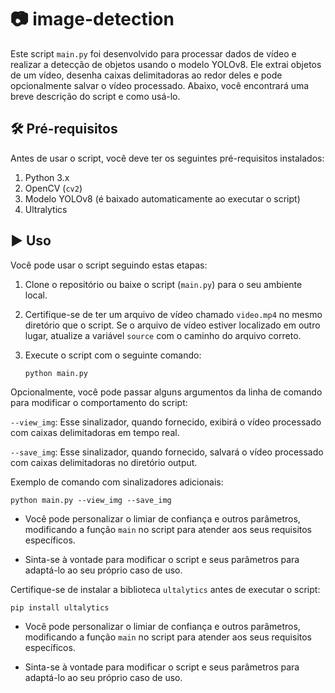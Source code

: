 # 📷 image-detection

Este script `main.py` foi desenvolvido para processar dados de vídeo e realizar a detecção de objetos usando o modelo YOLOv8. Ele extrai objetos de um vídeo, desenha caixas delimitadoras ao redor deles e pode opcionalmente salvar o vídeo processado. Abaixo, você encontrará uma breve descrição do script e como usá-lo.

## 🛠️ Pré-requisitos

Antes de usar o script, você deve ter os seguintes pré-requisitos instalados:

1. Python 3.x
2. OpenCV (`cv2`)
3. Modelo YOLOv8 (é baixado automaticamente ao executar o script)
4. Ultralytics

## ▶️ Uso

Você pode usar o script seguindo estas etapas:

1. Clone o repositório ou baixe o script (`main.py`) para o seu ambiente local.

2. Certifique-se de ter um arquivo de vídeo chamado `video.mp4` no mesmo diretório que o script. Se o arquivo de vídeo estiver localizado em outro lugar, atualize a variável `source` com o caminho do arquivo correto.

3. Execute o script com o seguinte comando:

      ```bash
   python main.py

  Opcionalmente, você pode passar alguns argumentos da linha de comando para modificar o comportamento do script:
  
  `--view_img`: Esse sinalizador, quando fornecido, exibirá o vídeo processado com caixas delimitadoras em tempo real.
  
  `--save_img`: Esse sinalizador, quando fornecido, salvará o vídeo processado com caixas delimitadoras no diretório output.
  
  Exemplo de comando com sinalizadores adicionais:
  

    python main.py --view_img --save_img

- Você pode personalizar o limiar de confiança e outros parâmetros, modificando a função `main` no script para atender aos seus requisitos específicos.

- Sinta-se à vontade para modificar o script e seus parâmetros para adaptá-lo ao seu próprio caso de uso.

Certifique-se de instalar a biblioteca `ultalytics` antes de executar o script:


    pip install ultalytics


- Você pode personalizar o limiar de confiança e outros parâmetros, modificando a função `main` no script para atender aos seus requisitos específicos.

- Sinta-se à vontade para modificar o script e seus parâmetros para adaptá-lo ao seu próprio caso de uso.


